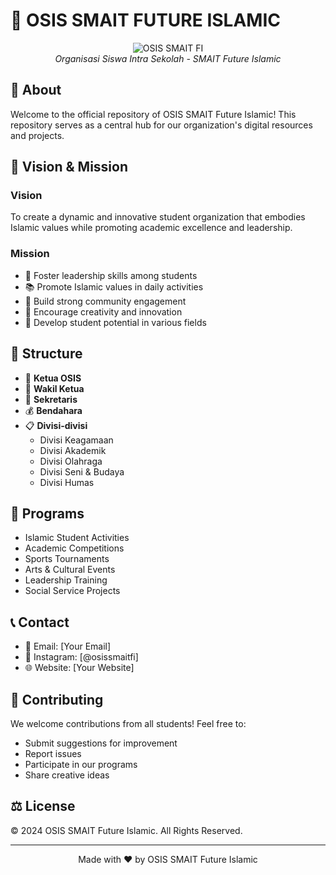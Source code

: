 # 🏫 OSIS SMAIT FUTURE ISLAMIC

<div align="center">
  <img src="https://img.shields.io/badge/OSIS-SMAIT%20FI-blue?style=for-the-badge" alt="OSIS SMAIT FI"/>
  <br/>
  <i>Organisasi Siswa Intra Sekolah - SMAIT Future Islamic</i>
</div>

## 📖 About

Welcome to the official repository of OSIS SMAIT Future Islamic! This repository serves as a central hub for our organization's digital resources and projects.

## 🎯 Vision & Mission

### Vision
To create a dynamic and innovative student organization that embodies Islamic values while promoting academic excellence and leadership.

### Mission
- 🌟 Foster leadership skills among students
- 📚 Promote Islamic values in daily activities
- 🤝 Build strong community engagement
- 🎨 Encourage creativity and innovation
- 💪 Develop student potential in various fields

## 🔧 Structure

- 👑 **Ketua OSIS**
- 👥 **Wakil Ketua**
- 📝 **Sekretaris**
- 💰 **Bendahara**
- 📋 **Divisi-divisi**
  - Divisi Keagamaan
  - Divisi Akademik
  - Divisi Olahraga
  - Divisi Seni & Budaya
  - Divisi Humas

## 📅 Programs

- Islamic Student Activities
- Academic Competitions
- Sports Tournaments
- Arts & Cultural Events
- Leadership Training
- Social Service Projects

## 📞 Contact

- 📧 Email: [Your Email]
- 📱 Instagram: [@osissmaitfi]
- 🌐 Website: [Your Website]

## 🤝 Contributing

We welcome contributions from all students! Feel free to:
- Submit suggestions for improvement
- Report issues
- Participate in our programs
- Share creative ideas

## ⚖️ License

© 2024 OSIS SMAIT Future Islamic. All Rights Reserved.

---
<div align="center">
  Made with ❤️ by OSIS SMAIT Future Islamic
</div>